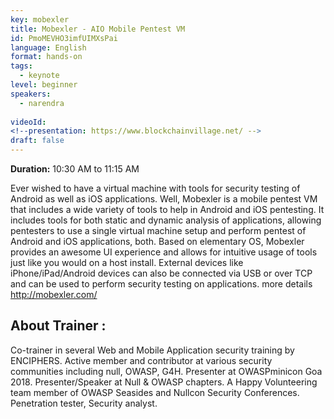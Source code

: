 ```yaml
---
key: mobexler
title: Mobexler - AIO Mobile Pentest VM
id: PmoMEVHO3imfUIMXsPai
language: English
format: hands-on
tags:
  - keynote
level: beginner
speakers:
  - narendra
  
videoId: 
<!--presentation: https://www.blockchainvillage.net/ -->
draft: false
---
```

<b>Duration:</b> 10:30 AM to 11:15 AM

Ever wished to have a virtual machine with tools for security testing of Android as well as iOS applications. Well, Mobexler is a mobile pentest VM that includes a wide variety of tools to help in Android and iOS pentesting. It includes tools for both static and dynamic analysis of applications, allowing pentesters to use a single virtual machine setup and perform pentest of Android and iOS applications, both.  Based on elementary OS, Mobexler provides an awesome UI experience and allows for intuitive usage of tools just like you would on a host install. External devices like iPhone/iPad/Android devices can also be connected via USB or over TCP and can be used to perform security testing on applications.
more details http://mobexler.com/


<h2>About Trainer :</h2>

Co-trainer in several Web and Mobile Application security training by ENCIPHERS. Active member and contributor at various security communities including null, OWASP, G4H. Presenter at OWASPminicon Goa 2018. Presenter/Speaker at Null & OWASP chapters. A Happy Volunteering team member of OWASP Seasides and Nullcon Security Conferences. Penetration tester, Security analyst.

<!--
<a align="center" class="btn primary" target="_blank" rel="noopener" href="https://docs.google.com/forms/d/11kp_MRnOz0MQOBd9osRbtUPK3IKyMNx9r2FbcXqo8wg/">Register</a>
-->